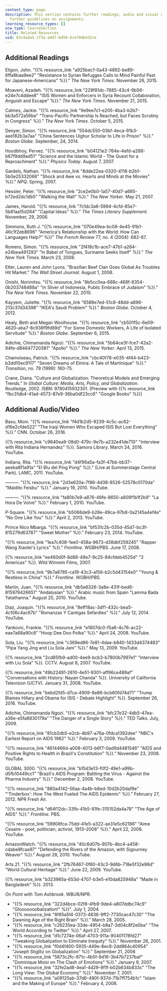 ```yaml
---
content_type: page
description: This section contains further readings, audio and visual materials, and
  further guidelines on assignments.
learning_resource_types: []
ocw_type: CourseSection
title: Related Resources
uid: 83c4ada5-1f3a-a4d7-6d58-6ce704b432ce
---
```


Additional Readings
-------------------

Eligon, John. "{{% resource_link "a925bec1-0a43-4892-be89-6ffa8baa9ee2" "Resistance to Syrian Refugges Calls to Mind Painful Past for Japanese-Americans" %}}." _The New York Times_. November 26, 2015.

Moaveni, Azadeh. "{{% resource_link "229f81dc-7885-43c4-9b56-e24e7c4ddee8" "ISIS Women and Enforcers in Syria Recount Collaboration, Anguish and Escape" %}}." _The New York Times_. November 21, 2015.

Calmes, Jackie. "{{% resource_link "9e9ee7c1-e205-4ba3-b2b7-bb3a572a56be" "Trans-Pacific Partnership Is Reached, but Faces Scrutiny in Congress" %}}." _The New York Times_. October 5, 2015.

Denyer, Simon. "{{% resource_link "554dc550-03bf-4eca-91b3-aee182b3a7aa" "China Sentences Uighur Scholar to Life in Prison" %}}." _Boston Globe_. September, 24, 2014.

Hoodbhoy, Pervez. "{{% resource_link "b04121e2-764e-4efd-a288-b67f9dd9ad51" "Science and the Islamic World - The Quest for a Reproachment" %}}." _Physics Today_. August 7, 2007.

Gardels, Nathan. "{{% resource_link "8dde22ea-0320-4118-b2b1-5b0e25332066" "Shock and Awe vs. Hearts and Minds at the Movies" %}}." _NPQ_. Spring, 2007.

Hessler, Peter. "{{% resource_link "2ce2e0b0-1a57-40d7-a685-b72ed2dc1db5" "Walking the Wall" %}}." _The New Yorker_. May 21, 2007.

James, Harold. "{{% resource_link "7c1dc3a6-5994-4cfd-85e7-5b81aa15d264" "Capital Ideas" %}}." _The Times Literary Supplement._ November, 29, 2006.

Simmons, Ruth J. "{{% resource_link "070e49ea-bc08-4e45-91b1-46c1f2eb8696" "America's Relationship with the World: How Can Languages Help?" %}}" _The French Review_ 77, no. 4 (2004): 682-87.

Romero, Simon. "{{% resource_link "2f418c1b-ace7-47b1-a264-e24bea491293" "In Babel of Tongues, Suriname Seeks Itself" %}}." _The New York Times_. March 23, 2008.

Etter, Lauren and John Lyons. "Brazilian Beef Clan Goes Global As Troubles Hit Market." _The Wall Street Journal_. August 1, 2008.

Onishi, Norimitsu. "{{% resource_link "8b5cc0ea-688c-468f-8354-0b203748488a" "In Sliver of Indonesia, Public Embrace of Judaism" %}}." _The New York Times_. November 22, 2010.

Kayyem, Juliette. "{{% resource_link "6588e7ed-51c8-48dd-a896-213c37d34398" "IKEA's Saudi Problem" %}}." _Boston Globe_. October 4, 2012.

Healy, Beth and Megan Woolhouse. "{{% resource_link "cb501f5c-6e09-4620-aba7-8c938f9fd89d" "For Some Domestic Workers, A Life of Isolated Servitude" %}}." _Boston Globe_. September 6, 2015.

Adichie, Chimamanda Ngozi. "{{% resource_link "5b64ce3f-fce7-42a2-94fe-d84647720381" "Apollo" %}}." _The New Yorker_. April 13, 2015.

Chamoiseau, Patrick. "{{% resource_link "cbc40f78-e035-4f44-b423-b3dd10ec9117" "Seven Dreams of Elmira: A Tale of Martinique" %}}." _Transition_, no. 79 (1999): 160-75.

Crane, Diana. "Culture and Globalization: Theoretical Models and Emerging Trends." In _Global Culture: Media, Arts, Policy, and Globalization_. Routledge, 2002. ISBN: 9780415932301. \[Preview with {{% resource_link "fbc31db4-41ad-4573-87e9-36ba0df23cc6" "Google Books" %}}\]

Additional Audio/Video
----------------------

Basu, Moni. "{{% resource_link "f4d1b2d5-9239-4c5c-ac62-d16e2cfde022" "The Iraqi Women Who Escaped ISIS But Lost Everything" %}}." CNN. October 26, 2016.

{{% resource_link "c9640ea9-08d0-479c-9e7b-a232e41de710" "Interview with Rita Indiana Hernandez" %}}. Samora Library. March 24, 2016. YouTube.

Indiana, Rita. "{{% resource_link "d4f96a5a-fa3f-47bb-bb37-aeeba8f1a91a" "El Blu del Ping Pong" %}}." (Live at Summerstage Central Park). LAMC, 2011. YouTube.

———. "{{% resource_link "2d3e620a-7f86-4d38-8526-52578c0170da" "Maldito Feisbu" %}}." January 19, 2010. YouTube.

———. "{{% resource_link "fa80b7e9-a876-46fe-8650-a809f1b1f2b9" "La Hora De Volve" %}}." February 1, 2010. YouTube.

P-Square. "{{% resource_link "b5066de9-b28e-49ca-97b8-0a2145a4ef4e" "No One Like You" %}}." April 2, 2013. YouTube.

Prince Nico Mbarga. "{{% resource_link "bf531c2b-035d-45d7-bc3f-815279d63787" "Sweet Mother" %}}." February 23, 2014. YouTube.

"{{% resource_link "1ea7c408-1ee0-458a-9673-d38dbf259245" "Rapper Wang Xiaolei's Lyrics" %}}." _Frontline_. WGBH/PBS. June 17, 2008.

{{% resource_link "ee460d0f-8d88-49e7-9c25-84cfdeb4525d" "3 Americas" %}}. Wild Wimmin Films, 2007.

"{{% resource_link "9b7a8785-ca19-43c3-a156-b2c5d43154e0" "Young & Restless in China" %}}." _Frontline_. WGBH/PBS.

Martin, Juan. "{{% resource_link "db5e6326-3a8e-431f-bed6-815979426651" "Andalusian" %}}." Arabic music from Spain "Lamma Bada Yatathanna." August 25, 2010. YouTube.

Diaz, Joaquin. "{{% resource_link "8eff18ac-3df1-432c-bea5-4c106c4ac67b" "Romanzas Y Cantigas Sefardies" %}}." July 12, 2014. YouTube.

Yankovic, Frankie. "{{% resource_link "e1807dc0-f5a6-4c76-ac22-eae7a68a90c8" "Hoop Dee Doo Polka" %}}." April 24, 2008. YouTube.

Sola, Liu. "{{% resource_link "c369ed86-7e81-4dae-b840-1433d4374483" "Pipa Yang Jing and Liu Sola Jam" %}}." May 13, 2009. YouTube.

{{% resource_link "2cd85fb9-ad00-4ee9-bcb3-b7800b7997e1" "Interview with Liu Sola" %}}. CCTV. August 8, 2007. YouTube.

{{% resource_link "49b22491-2610-4e51-9301-aff96ce489af" "Conversations with History: Nayan Chanda" %}}. University of California Television (UCTV). January 31, 2008. YouTube.

{{% resource_link "bebd2fd5-d7ca-4909-8e86-bcb60fd74d71" "Trump Blames Hillary and Obama for ISIS - Debate Highlight" %}}. September 26, 2016. YouTube.

Adichie, Chimamanda Ngozi. "{{% resource_link "bfc27e32-4db5-47ea-a36e-e5fa8830179a" "The Danger of a Single Story" %}}." TED Talks. July, 2009.

"{{% resource_link "81cb2db5-e2cb-4b97-a76a-0fdca1392dee" "NBC's Earliest Report on AIDS 1982" %}}." February 3, 2009. YouTube.

"{{% resource_link "4614466d-a008-4013-b6f7-0ad9d4481546" "AIDS and Positive Rights to Health in Brazil's Constitution" %}}." November 23, 2008. YouTube.

GLOBAL 3000. "{{% resource_link "b15d3e13-f0f2-49e1-a99b-d5fb10449cc1" "Brazil's AIDS Program: Battling the Virus - Against the Pharma Industry" %}}." December 2, 2008. YouTube.

"{{% resource_link "880a4142-56aa-4a4b-b8ed-10d2b20daf9e" "'Tinderbox': How The West Fueled The AIDS Epidemic" %}}." February 27, 2012. NPR Fresh Air.

"{{% resource_link "d64f12dc-33fb-41b5-81fe-315152da4a78" "The Age of AIDS" %}}." _Frontline_. PBS.

"{{% resource_link "59908fca-75dd-41e5-a322-ae31e5c62186" "Aime Cesaire - poet, politician, activist, 1913–2008" %}}." April 22, 2008. YouTube.

AmazonWatch. "{{% resource_link "40c6d07b-907b-4bc4-a458-cdabe8fcaa97" "Defending the Rivers of the Amazon, with Sigourney Weaver" %}}." August 28, 2010. YouTube.

Arts.21. "{{% resource_link "2fb76467-0f60-43c3-9d6b-718e5f32e98d" "World Cultural Heritage" %}}." June 22, 2009. YouTube.

{{% resource_link "b323965a-653d-4707-b3e5-e10da825948a" "Made in Bangladesh" %}}. 2013.

_On Point with Tom Ashbrook_. WBUR/NPR.

*   "{{% resource_link "322d4bce-02f8-4fb9-9de4-a807ddbc74c9" "Glooooooobalization!" %}}". July 1, 2004.
*   "{{% resource_link "8f85a5f4-0373-4836-9ff2-7730cac47c30" "The Dawning Age of the Right Brain" %}}." March 28, 2005.
*   "{{% resource_link "c26235ea-33de-4954-b8a7-3d04c8f2e0ba" "The World According to Twitter" %}}." April 27, 2007.
*   "{{% resource_link "d1c7274e-06af-4703-911a-90401178fd27" "Tweaking Globalization to Eliminate Inequity" %}}." November 26, 2001.
*   "{{% resource_link "f0d4f400-5935-449e-8ec8-2dd864c40954" "Joseph Stiglitz on Globalization" %}}." September 21, 2006
*   "{{% resource_link "5873c2fc-971c-4b5f-9d16-3b47b7237baf" "Dominique Moisi on The Clash of Emotions" %}}." January 9, 2007.
*   "{{% resource_link "32fe2ad8-4ea1-4d29-9f1f-b02b634b833c" "The Long View: The Global Economy" %}}." November 7, 2001.
*   "{{% resource_link "a09125ab-37d6-490f-937d-71b7ff754b1c" "Islam and the Making of Europe" %}}." February 4, 2008.
